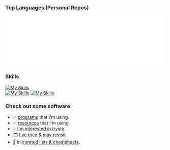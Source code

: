 <!-- Playground: https://metrics.lecoq.io -->
<!-- TODO: https://docs.github.com/en/actions/monitoring-and-troubleshooting-workflows/monitoring-workflows/adding-a-workflow-status-badge -->
### Top Languages (Personal Repos)
![Metrics](/github-metrics.svg)
### Skills

[![My Skills](https://skillicons.dev/icons?i=go,postgres,bash,html,css,js,wasm,bootstrap)](https://skillicons.dev)<br>
[![My Skills](https://skillicons.dev/icons?i=git,cloudflare,vscode,wordpress,jquery,python,sass,mysql)](https://skillicons.dev)
[![My Skills](https://skillicons.dev/icons?i=gcp,docker,django,php)](https://skillicons.dev)
### Check out some software:

- ✅ [programs](https://github.com/stars/JonVojtush/lists/programs-i-use) that I'm using.
- ✅ [resources](https://github.com/stars/JonVojtush/lists/software-extensions-i-use) that I'm using.
- 💡 [I'm interested in trying](https://github.com/stars/JonVojtush/lists/interested-in).
- 🗂️ [I've tried & may revisit](https://github.com/stars/JonVojtush/lists/archives).
- 🧾 in [curated lists & cheatsheets](https://github.com/stars/JonVojtush/lists/lists-cheat-sheets).
